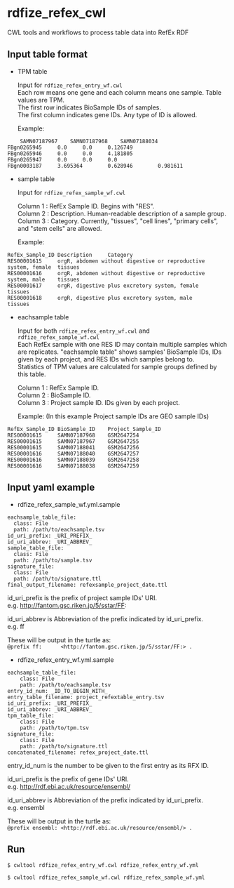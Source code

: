 # rdfize_refex_cwl
CWL tools and workflows to process table data into RefEx RDF

## Input table format

-   TPM table

    Input for `rdfize_refex_entry_wf.cwl`  
    Each row means one gene and each column means one sample. Table values are TPM.  
    The first row indicates BioSample IDs of samples.  
    The first column indicates gene IDs. Any type of ID is allowed.  
    
    Example:
```
	SAMN07187967    SAMN07187968    SAMN07188034
FBgn0265945     0.0     0.0     0.126749
FBgn0265946     0.0     0.0     4.181805
FBgn0265947     0.0     0.0     0.0
FBgn0003187     3.695364        0.628946        0.981611
```
-   sample table

    Input for `rdfize_refex_sample_wf.cwl`
    
    Column 1 : RefEx Sample ID. Begins with "RES".  
    Column 2 : Description. Human-readable description of a sample group.  
    Column 3 : Category. Currently, "tissues", "cell lines", "primary cells", and "stem cells" are allowed.  
    
    Example:
```
RefEx_Sample_ID Description     Category
RES00001615     orgR, abdomen without digestive or reproductive system, female  tissues
RES00001616     orgR, abdomen without digestive or reproductive system, male    tissues
RES00001617     orgR, digestive plus excretory system, female   tissues
RES00001618     orgR, digestive plus excretory system, male     tissues
```
-   eachsample table

    Input for both `rdfize_refex_entry_wf.cwl` and `rdfize_refex_sample_wf.cwl`  
    Each RefEx sample with one RES ID may contain multiple samples which are replicates. "eachsample table" shows samples' BioSample IDs, IDs given by each project, and RES IDs which samples belong to.  
    Statistics of TPM values are calculated for sample groups defined by this table.
    
    Column 1 : RefEx Sample ID.  
    Column 2 : BioSample ID.  
    Column 3 : Project sample ID. IDs given by each project. 
    
    Example:
    (In this example Project sample IDs are GEO sample IDs)
```
RefEx_Sample_ID BioSample_ID    Project_Sample_ID
RES00001615     SAMN07187968    GSM2647254
RES00001615     SAMN07187967    GSM2647255
RES00001615     SAMN07188041    GSM2647256
RES00001616     SAMN07188040    GSM2647257
RES00001616     SAMN07188039    GSM2647258
RES00001616     SAMN07188038    GSM2647259
```

## Input yaml example

- rdfize_refex_sample_wf.yml.sample
```
eachsample_table_file:
  class: File
  path: /path/to/eachsample.tsv
id_uri_prefix: _URI_PREFIX_
id_uri_abbrev: _URI_ABBREV_
sample_table_file:
  class: File
  path: /path/to/sample.tsv
signature_file:
  class: File
  path: /path/to/signature.ttl
final_output_filename: refexsample_project_date.ttl
```
id_uri_prefix is the prefix of project sample IDs' URI.  
e.g. <http://fantom.gsc.riken.jp/5/sstar/FF>:

id_uri_abbrev is Abbreviation of the prefix indicated by id_uri_prefix.  
e.g. ff

These will be output in the turtle as:  
`@prefix ff:      <http://fantom.gsc.riken.jp/5/sstar/FF:> .`

- rdfize_refex_entry_wf.yml.sample
```
eachsample_table_file:
    class: File
    path: /path/to/eachsample.tsv
entry_id_num: _ID_TO_BEGIN_WITH_
entry_table_filename: project_refextable_entry.tsv
id_uri_prefix: _URI_PREFIX_
id_uri_abbrev: _URI_ABBREV_
tpm_table_file:
    class: File
    path: /path/to/tpm.tsv
signature_file:
    class: File
    path: /path/to/signature.ttl
concatenated_filename: refex_project_date.ttl
```
entry_id_num is the number to be given to the first entry as its RFX ID.

id_uri_prefix is the prefix of gene IDs' URI.  
e.g. <http://rdf.ebi.ac.uk/resource/ensembl/>

id_uri_abbrev is Abbreviation of the prefix indicated by id_uri_prefix.  
e.g. ensembl

These will be output in the turtle as:  
`@prefix ensembl: <http://rdf.ebi.ac.uk/resource/ensembl/> .`

## Run

```
$ cwltool rdfize_refex_entry_wf.cwl rdfize_refex_entry_wf.yml
```
```
$ cwltool rdfize_refex_sample_wf.cwl rdfize_refex_sample_wf.yml
```
